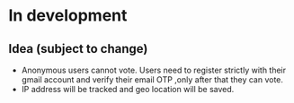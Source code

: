 # In development
## Idea (subject to change)

- Anonymous users cannot vote. Users need to register strictly with their gmail account and verify their email OTP ,only after that they can vote.
- IP address will be tracked and geo location will be saved.